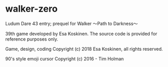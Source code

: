 # walker-zero
Ludum Dare 43 entry; prequel for Walker 〜Path to Darkness〜  

39th game developed by Esa Koskinen. The source code is provided for reference purposes only.

Game, design, coding Copyright (c) 2018 Esa Koskinen, all rights reserved.

90's style emoji cursor Copyright (c) 2016 - Tim Holman
